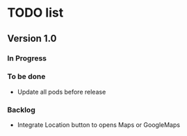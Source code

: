 # TODO list

## Version 1.0

### In Progress

### To be done

- Update all pods before release

### Backlog

- Integrate Location button to opens Maps or GoogleMaps
